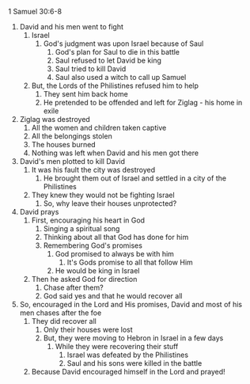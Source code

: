 1 Samuel 30:6-8

1. David and his men went to fight
	1. Israel
		1. God's judgment was upon Israel because of Saul
			1. God's plan for Saul to die in this battle
			2. Saul refused to let David be king
			3. Saul tried to kill David
			4. Saul also used a witch to call up Samuel
	2. But, the Lords of the Philistines refused him to help
		1. They sent him back home
		2. He pretended to be offended and left for Ziglag - his home in exile
2. Ziglag was destroyed
	1. All the women and children taken captive
	2. All the belongings stolen
	3. The houses burned
	4. Nothing was left when David and his men got there
3. David's men plotted to kill David
	1. It was his fault the city was destroyed
    	1. He brought them out of Israel and settled in a city of the Philistines
	2. They knew they would not be fighting Israel
		1. So, why leave their houses unprotected?
4. David prays 
	1. First, encouraging his heart in God
		1. Singing a spiritual song
		2. Thinking about all that God has done for him
		3. Remembering God's promises
    		1. God promised to always be with him
        		1. It's Gods promise to all that follow Him
    		2. He would be king in Israel
	2. Then he asked God for direction
		1. Chase after them?
		2. God said yes and that he would recover all
5. So, encouraged in the Lord and His promises, David and most of his men chases after the foe
	1. They did recover all
    	1. Only their houses were lost
    	2. But, they were moving to Hebron in Israel in a few days
        	1. While they were recovering their stuff
            	1. Israel was defeated by the Philistines
            	2. Saul and his sons were killed in the battle
	2. Because David encouraged himself in the Lord and prayed!